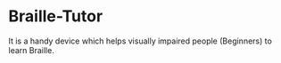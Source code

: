 # Braille-Tutor
It is a handy device which helps visually impaired people (Beginners) to learn Braille.
